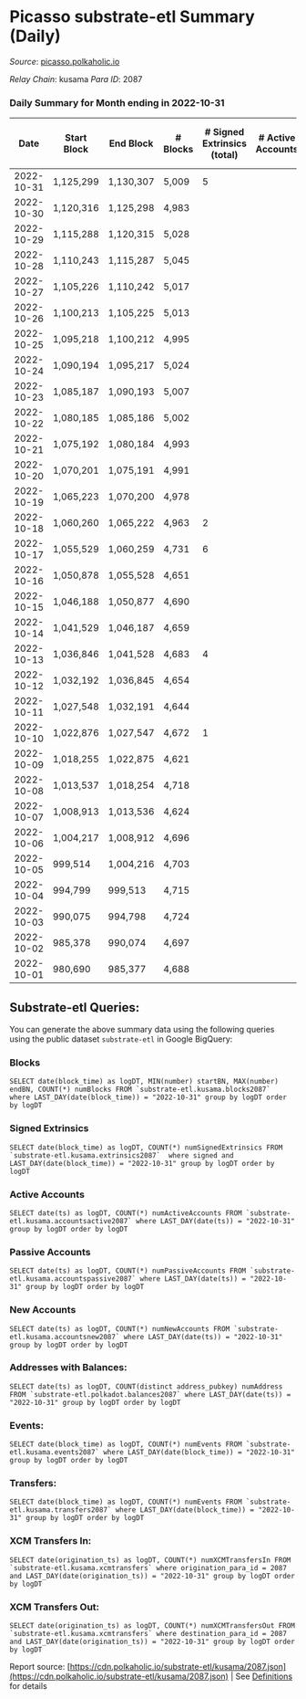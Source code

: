 # Picasso substrate-etl Summary (Daily)

_Source_: [picasso.polkaholic.io](https://picasso.polkaholic.io)

*Relay Chain*: kusama
*Para ID*: 2087



### Daily Summary for Month ending in 2022-10-31


| Date | Start Block | End Block | # Blocks | # Signed Extrinsics (total) | # Active Accounts | # Passive | # New | # Addresses with Balances | # Events | # Transfers | # XCM Transfers In | # XCM Transfers Out | Issues | 
| ---- | ----------- | --------- | -------- | --------------------------- | ----------------- | --------- | ----- | ------------------------- | -------- | ----------- | ------------------ | ------------------- | ------ |
| 2022-10-31 | 1,125,299 | 1,130,307 | 5,009 | 5 |  |  |  | 20 | 10,116 | 66  |   |   |  |
| 2022-10-30 | 1,120,316 | 1,125,298 | 4,983 |  |  |  |  |  | 9,969 |   |   |   |  |
| 2022-10-29 | 1,115,288 | 1,120,315 | 5,028 |  |  |  |  | 20 | 10,059 |   |   |   |  |
| 2022-10-28 | 1,110,243 | 1,115,287 | 5,045 |  |  |  |  |  | 10,093 |   |   |   |  |
| 2022-10-27 | 1,105,226 | 1,110,242 | 5,017 |  |  |  |  | 20 | 10,039 |   |   |   |  |
| 2022-10-26 | 1,100,213 | 1,105,225 | 5,013 |  |  |  |  | 20 | 10,034 |   | 1  |   |  |
| 2022-10-25 | 1,095,218 | 1,100,212 | 4,995 |  |  |  |  | 20 | 9,993 |   |   |   |  |
| 2022-10-24 | 1,090,194 | 1,095,217 | 5,024 |  |  |  |  |  | 10,051 |   |   |   |  |
| 2022-10-23 | 1,085,187 | 1,090,193 | 5,007 |  |  |  |  | 20 | 10,017 |   |   |   |  |
| 2022-10-22 | 1,080,185 | 1,085,186 | 5,002 |  |  |  |  |  | 10,006 |   |   |   |  |
| 2022-10-21 | 1,075,192 | 1,080,184 | 4,993 |  |  |  |  | 20 | 9,989 |   |   |   |  |
| 2022-10-20 | 1,070,201 | 1,075,191 | 4,991 |  |  |  |  | 20 | 9,985 |   |   |   |  |
| 2022-10-19 | 1,065,223 | 1,070,200 | 4,978 |  |  |  |  |  | 9,959 |   |   |   |  |
| 2022-10-18 | 1,060,260 | 1,065,222 | 4,963 | 2 |  |  |  | 20 | 9,976 | 38  |   |   |  |
| 2022-10-17 | 1,055,529 | 1,060,259 | 4,731 | 6 |  |  |  | 20 | 9,588 | 88  |   |   |  |
| 2022-10-16 | 1,050,878 | 1,055,528 | 4,651 |  |  |  |  | 19 | 9,305 |   |   |   |  |
| 2022-10-15 | 1,046,188 | 1,050,877 | 4,690 |  |  |  |  | 19 | 9,382 |   |   |   |  |
| 2022-10-14 | 1,041,529 | 1,046,187 | 4,659 |  |  |  |  |  | 9,321 |   |   |   |  |
| 2022-10-13 | 1,036,846 | 1,041,528 | 4,683 | 4 |  |  |  |  | 9,425 | 38  |   |   |  |
| 2022-10-12 | 1,032,192 | 1,036,845 | 4,654 |  |  |  |  | 18 | 9,311 |   |   |   |  |
| 2022-10-11 | 1,027,548 | 1,032,191 | 4,644 |  |  |  |  | 18 | 9,291 |   |   |   |  |
| 2022-10-10 | 1,022,876 | 1,027,547 | 4,672 | 1 |  |  |  | 18 | 9,351 |   |   |   |  |
| 2022-10-09 | 1,018,255 | 1,022,875 | 4,621 |  |  |  |  | 18 | 9,245 |   |   |   |  |
| 2022-10-08 | 1,013,537 | 1,018,254 | 4,718 |  |  |  |  | 18 | 9,438 |   |   |   |  |
| 2022-10-07 | 1,008,913 | 1,013,536 | 4,624 |  |  |  |  | 18 | 9,251 |   |   |   |  |
| 2022-10-06 | 1,004,217 | 1,008,912 | 4,696 |  |  |  |  | 18 | 9,398 |   |   |   |  |
| 2022-10-05 | 999,514 | 1,004,216 | 4,703 |  |  |  |  | 18 | 9,408 |   |   |   |  |
| 2022-10-04 | 994,799 | 999,513 | 4,715 |  |  |  |  |  | 9,433 |   |   |   |  |
| 2022-10-03 | 990,075 | 994,798 | 4,724 |  |  |  |  |  | 9,450 |   |   |   |  |
| 2022-10-02 | 985,378 | 990,074 | 4,697 |  |  |  |  |  | 9,397 |   |   |   |  |
| 2022-10-01 | 980,690 | 985,377 | 4,688 |  |  |  |  |  | 9,379 |   |   |   |  |

## Substrate-etl Queries:
You can generate the above summary data using the following queries using the public dataset `substrate-etl` in Google BigQuery:


### Blocks
```
SELECT date(block_time) as logDT, MIN(number) startBN, MAX(number) endBN, COUNT(*) numBlocks FROM `substrate-etl.kusama.blocks2087`  where LAST_DAY(date(block_time)) = "2022-10-31" group by logDT order by logDT
```


### Signed Extrinsics
```
SELECT date(block_time) as logDT, COUNT(*) numSignedExtrinsics FROM `substrate-etl.kusama.extrinsics2087`  where signed and LAST_DAY(date(block_time)) = "2022-10-31" group by logDT order by logDT
```


### Active Accounts
```
SELECT date(ts) as logDT, COUNT(*) numActiveAccounts FROM `substrate-etl.kusama.accountsactive2087` where LAST_DAY(date(ts)) = "2022-10-31" group by logDT order by logDT
```


### Passive Accounts
```
SELECT date(ts) as logDT, COUNT(*) numPassiveAccounts FROM `substrate-etl.kusama.accountspassive2087` where LAST_DAY(date(ts)) = "2022-10-31" group by logDT order by logDT
```


### New Accounts
```
SELECT date(ts) as logDT, COUNT(*) numNewAccounts FROM `substrate-etl.kusama.accountsnew2087` where LAST_DAY(date(ts)) = "2022-10-31" group by logDT order by logDT
```


### Addresses with Balances:
```
SELECT date(ts) as logDT, COUNT(distinct address_pubkey) numAddress FROM `substrate-etl.polkadot.balances2087` where LAST_DAY(date(ts)) = "2022-10-31" group by logDT order by logDT
```


### Events:
```
SELECT date(block_time) as logDT, COUNT(*) numEvents FROM `substrate-etl.kusama.events2087` where LAST_DAY(date(block_time)) = "2022-10-31" group by logDT order by logDT
```


### Transfers:
```
SELECT date(block_time) as logDT, COUNT(*) numEvents FROM `substrate-etl.kusama.transfers2087` where LAST_DAY(date(block_time)) = "2022-10-31" group by logDT order by logDT
```


### XCM Transfers In:
```
SELECT date(origination_ts) as logDT, COUNT(*) numXCMTransfersIn FROM `substrate-etl.kusama.xcmtransfers` where origination_para_id = 2087 and LAST_DAY(date(origination_ts)) = "2022-10-31" group by logDT order by logDT
```


### XCM Transfers Out:
```
SELECT date(origination_ts) as logDT, COUNT(*) numXCMTransfersOut FROM `substrate-etl.kusama.xcmtransfers` where destination_para_id = 2087 and LAST_DAY(date(origination_ts)) = "2022-10-31" group by logDT order by logDT
```



Report source: [https://cdn.polkaholic.io/substrate-etl/kusama/2087.json](https://cdn.polkaholic.io/substrate-etl/kusama/2087.json) | See [Definitions](/DEFINITIONS.md) for details
